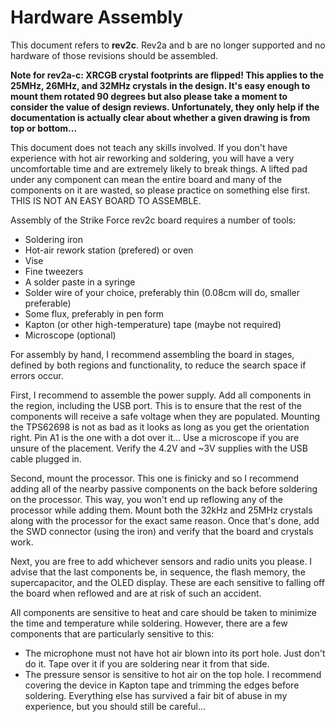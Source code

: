 Hardware Assembly
=================
This document refers to **rev2c**. Rev2a and b are no longer supported and no hardware of those revisions should be assembled.

**Note for rev2a-c: XRCGB crystal footprints are flipped! This applies to the 25MHz, 26MHz, and 32MHz crystals in the design. It's easy enough to mount them rotated 90 degrees but also please take a moment to consider the value of design reviews. Unfortunately, they only help if the documentation is actually clear about whether a given drawing is from top or bottom...**

This document does not teach any skills involved. If you don't have experience with hot air reworking and soldering, you will have a very uncomfortable time and are extremely likely to break things. A lifted pad under any component can mean the entire board and many of the components on it are wasted, so please practice on something else first. THIS IS NOT AN EASY BOARD TO ASSEMBLE.

Assembly of the Strike Force rev2c board requires a number of tools:
* Soldering iron
* Hot-air rework station (prefered) or oven
* Vise
* Fine tweezers
* A solder paste in a syringe
* Solder wire of your choice, preferably thin (0.08cm will do, smaller preferable)
* Some flux, preferably in pen form
* Kapton (or other high-temperature) tape (maybe not required)
* Microscope (optional)

For assembly by hand, I recommend assembling the board in stages, defined by both regions and functionality, to reduce the search space if errors occur.

First, I recommend to assemble the power supply. Add all components in the region, including the USB port. This is to ensure that the rest of the components will receive a safe voltage when they are populated. Mounting the TPS62698 is not as bad as it looks as long as you get the orientation right. Pin A1 is the one with a dot over it... Use a microscope if you are unsure of the placement. Verify the 4.2V and ~3V supplies with the USB cable plugged in.

Second, mount the processor. This one is finicky and so I recommend adding all of the nearby passive components on the back before soldering on the processor. This way, you won't end up reflowing any of the processor while adding them. Mount both the 32kHz and 25MHz crystals along with the processor for the exact same reason. Once that's done, add the SWD connector (using the iron) and verify that the board and crystals work.

Next, you are free to add whichever sensors and radio units you please. I advise that the last components be, in sequence, the flash memory, the supercapacitor, and the OLED display. These are each sensitive to falling off the board when reflowed and are at risk of such an accident.

All components are sensitive to heat and care should be taken to minimize the time and temperature while soldering. However, there are a few components that are particularly sensitive to this:
* The microphone must not have hot air blown into its port hole. Just don't do it. Tape over it if you are soldering near it from that side.
* The pressure sensor is sensitive to hot air on the top hole. I recommend covering the device in Kapton tape and trimming the edges before soldering.
Everything else has survived a fair bit of abuse in my experience, but you should still be careful...
